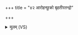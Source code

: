 +++
title = "४२ आरोहन्छुक्रो बृहतीरतन्द्रो"

+++
<details><summary>मूलम् (VS)</summary>

आ॒रोह॑न्छु॒क्रो बृ॑ह॒तीरत॑न्द्रो॒ द्वे रू॒पे कृ॑णुते॒ रोच॑मानः। चि॒त्रश्चि॑कि॒त्वान्म॑हि॒षो वात॑माया॒ याव॑तो लो॒कान॒भि यद्वि॒भाति॑ ॥
</details>